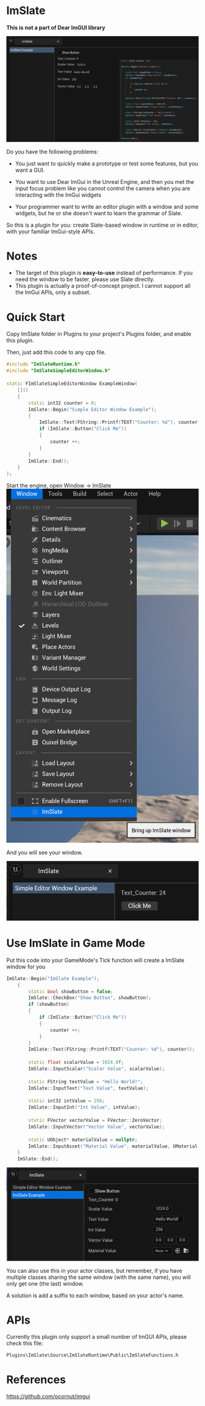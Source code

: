 # ImSlate

**This is not a part of Dear ImGUI library**

![alt text](image.png)

Do you have the following problems:

- You just want to quickly make a prototype or test some features, but you want a GUI.

- You want to use Dear ImGui in the Unreal Engine, and then you met the input focus problem like you cannot control the camera when you are interacting with the ImGui widgets

- Your programmer want to write an editor plugin with a window and some widgets, but he or she doesn't want to learn the grammar of Slate.

So this is a plugin for you: create Slate-based window in runtime or in editor, with your familiar ImGui-style APIs.

# Notes

- The target of this plugin is **easy-to-use** instead of performance. If you need the window to be faster, please use Slate directly.
- This plugin is actually a proof-of-concept project. I cannot support all the ImGui APIs, only a subset.

# Quick Start

Copy ImSlate folder in Plugins to your project's Plugins folder, and enable this plugin.

Then, just add this code to any cpp file.

```cpp
#include "ImSlateRuntime.h"
#include "ImSlateSimpleEditorWindow.h"

static FImSlateSimpleEditorWindow ExampleWindow(
    []()
    {
        static int32 counter = 0;
        ImSlate::Begin("Simple Editor Window Example");
        {
            ImSlate::Text(FString::Printf(TEXT("Counter: %d"), counter));
            if (ImSlate::Button("Click Me"))
            {
                counter ++;
            }
        }
        ImSlate::End();
    }
);
```
Start the engine, open Window -> ImSlate
![alt text](image-2.png)

And you will see your window.

![alt text](image-1.png)

# Use ImSlate in Game Mode

Put this code into your GameMode's Tick function will create a ImSlate window for you

```cpp
ImSlate::Begin("ImSlate Example");
    {
        static bool showButton = false;
        ImSlate::CheckBox("Show Button", showButton);
        if (showButton)
        {
            if (ImSlate::Button("Click Me"))
            {
                counter ++;        
            }
        }
        ImSlate::Text(FString::Printf(TEXT("Counter: %d"), counter));

        static float scalarValue = 1024.0f;
        ImSlate::InputScalar("Scalar Value", scalarValue);

        static FString textValue = "Hello World!";
        ImSlate::InputText("Text Value", textValue);

        static int32 intValue = 256;
        ImSlate::InputInt("Int Value", intValue);

        static FVector vectorValue = FVector::ZeroVector;
        ImSlate::InputVector("Vector Value", vectorValue);

        static UObject* materialValue = nullptr;
        ImSlate::InputAsset("Material Value", materialValue, UMaterial::StaticClass());
    }
    ImSlate::End();
```

![alt text](image-3.png)

You can also use this in your actor classes, but remember, if you have multiple classes sharing the same window (with the same name), you will only get one (the last) window.

A solution is add a suffix to each window, based on your actor's name.

# APIs

Currently this plugin only support a small number of ImGUI APIs, please check this file:

```
Plugins\ImSlate\Source\ImSlateRuntime\Public\ImSlateFunctions.h
```

# References

https://github.com/ocornut/imgui